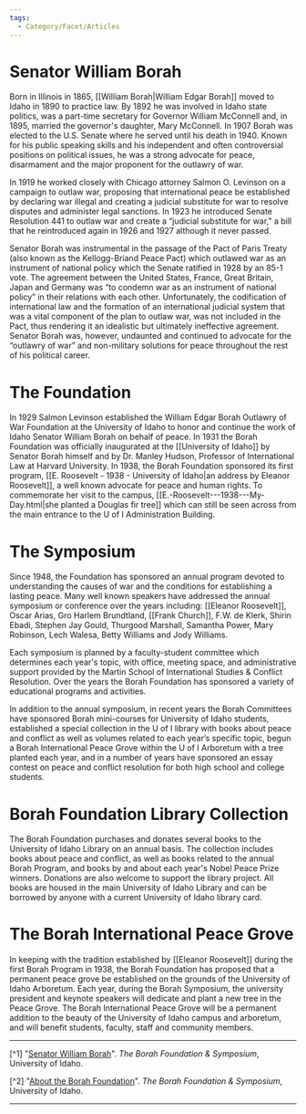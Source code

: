 ```yaml
---
tags:
  - Category/Facet/Articles
---
```

# Senator William Borah

Born in Illinois in 1865, [[William Borah|William Edgar Borah]] moved to Idaho in 1890 to practice law. By 1892 he was involved in Idaho state politics, was a part-time secretary for Governor William McConnell and, in 1895, married the governor's daughter, Mary McConnell. In 1907 Borah was elected to the U.S. Senate where he served until his death in 1940. Known for his public speaking skills and his independent and often controversial positions on political issues, he was a strong advocate for peace, disarmament and the major proponent for the outlawry of war.

In 1919 he worked closely with Chicago attorney Salmon O. Levinson on a campaign to outlaw war, proposing that international peace be established by declaring war illegal and creating a judicial substitute for war to resolve disputes and administer legal sanctions. In 1923 he introduced Senate Resolution 441 to outlaw war and create a “judicial substitute for war,” a bill that he reintroduced again in 1926 and 1927 although it never passed.

Senator Borah was instrumental in the passage of the Pact of Paris Treaty (also known as the Kellogg-Briand Peace Pact) which outlawed war as an instrument of national policy which the Senate ratified in 1928 by an 85-1 vote. The agreement between the United States, France, Great Britain, Japan and Germany was “to condemn war as an instrument of national policy” in their relations with each other. Unfortunately, the codification of international law and the formation of an international judicial system that was a vital component of the plan to outlaw war, was not included in the Pact, thus rendering it an idealistic but ultimately ineffective agreement. Senator Borah was, however, undaunted and continued to advocate for the “outlawry of war” and non-military solutions for peace throughout the rest of his political career.

# The Foundation

In 1929 Salmon Levinson established the William Edgar Borah Outlawry of War Foundation at the University of Idaho to honor and continue the work of Idaho Senator William Borah on behalf of peace. In 1931 the Borah Foundation was officially inaugurated at the [[University of Idaho]] by Senator Borah himself and by Dr. Manley Hudson, Professor of International Law at Harvard University. In 1938, the Borah Foundation sponsored its first program, [[E. Roosevelt - 1938 - University of Idaho|an address by Eleanor Roosevelt]], a well known advocate for peace and human rights. To commemorate her visit to the campus, [[E.-Roosevelt---1938---My-Day.html|she planted a Douglas fir tree]] which can still be seen across from the main entrance to the U of I Administration Building.

# The Symposium

Since 1948, the Foundation has sponsored an annual program devoted to understanding the causes of war and the conditions for establishing a lasting peace. Many well known speakers have addressed the annual symposium or conference over the years including: [[Eleanor Roosevelt]], Oscar Arias, Gro Harlem Brundtland, [[Frank Church]], F.W. de Klerk, Shirin Ebadi, Stephen Jay Gould, Thurgood Marshall, Samantha Power, Mary Robinson, Lech Walesa, Betty Williams and Jody Williams.

Each symposium is planned by a faculty-student committee which determines each year's topic, with office, meeting space, and administrative support provided by the Martin School of International Studies & Conflict Resolution. Over the years the Borah Foundation has sponsored a variety of educational programs and activities.

In addition to the annual symposium, in recent years the Borah Committees have sponsored Borah mini-courses for University of Idaho students, established a special collection in the U of I library with books about peace and conflict as well as volumes related to each year’s specific topic, begun a Borah International Peace Grove within the U of I Arboretum with a tree planted each year, and in a number of years have sponsored an essay contest on peace and conflict resolution for both high school and college students.

# Borah Foundation Library Collection

The Borah Foundation purchases and donates several books to the University of Idaho Library on an annual basis. The collection includes books about peace and conflict, as well as books related to the annual Borah Program, and books by and about each year's Nobel Peace Prize winners. Donations are also welcome to support the library project. All books are housed in the main University of Idaho Library and can be borrowed by anyone with a current University of Idaho library card.

# The Borah International Peace Grove

In keeping with the tradition established by [[Eleanor Roosevelt]] during the first Borah Program in 1938, the Borah Foundation has proposed that a permanent peace grove be established on the grounds of the University of Idaho Arboretum. Each year, during the Borah Symposium, the university president and keynote speakers will dedicate and plant a new tree in the Peace Grove. The Borah International Peace Grove will be a permanent addition to the beauty of the University of Idaho campus and arboretum, and will benefit students, faculty, staff and community members.

---

[^1] "[Senator William Borah](https://www.uidaho.edu/class/borah/about/borah)". *The Borah Foundation & Symposium*, University of Idaho.

[^2] "[About the Borah Foundation](https://www.uidaho.edu/class/borah/about)". *The Borah Foundation & Symposium*, University of Idaho.

--- 
